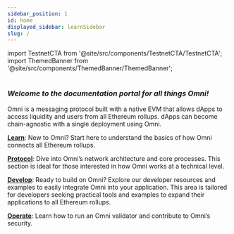 ```yaml
---
sidebar_position: 1
id: home
displayed_sidebar: learnSidebar
slug: /
---
```


import TestnetCTA from '@site/src/components/TestnetCTA/TestnetCTA';
import ThemedBanner from '@site/src/components/ThemedBanner/ThemedBanner';

#

<ThemedBanner
  lightSrc="/img/light-banner.png"
  darkSrc="/img/dark-banner.png"
  alt="Omni banner"
/>

#

### _Welcome to the documentation portal for all things Omni!_

Omni is a messaging protocol built with a native EVM that allows dApps to access liquidity and users from all Ethereum rollups. dApps can become chain-agnostic with a single deployment using Omni.

[**Learn**](./learn/introduction/introduction.md): New to Omni? Start here to understand the basics of how Omni connects all Ethereum rollups.

[**Protocol**](./protocol/introduction/introduction.md): Dive into Omni’s network architecture and core processes. This section is ideal for those interested in how Omni works at a technical level.

[**Develop**](./develop/contracts.md): Ready to build on Omni? Explore our developer resources and examples to easily integrate Omni into your application. This area is tailored for developers seeking practical tools and examples to expand their applications to all Ethereum rollups.

[**Operate**](./operate/introduction/introduction.md): Learn how to run an Omni validator and contribute to Omni’s security.

<TestnetCTA />
